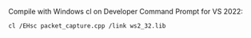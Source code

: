 Compile with Windows cl on Developer Command Prompt for VS 2022:

`cl /EHsc packet_capture.cpp /link ws2_32.lib`
